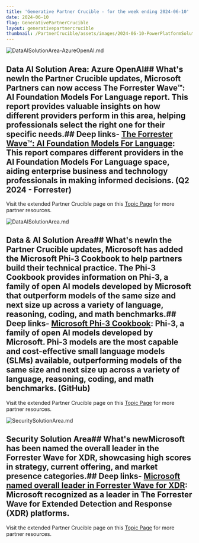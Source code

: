 ```yaml
---
title: 'Generative Partner Crucible - for the week ending 2024-06-10'
date: 2024-06-10
flag: GenerativePartnerCrucible
layout: generativepartnercrucible
thumbnail: /PartnerCrucible/assets/images/2024-06-10-PowerPlatformSolutionArea.md-image.png
---
```

![ DataAISolutionArea-AzureOpenAI.md ]( /PartnerCrucible/assets/images/2024-06-10-DataAISolutionArea-AzureOpenAI.md-image.png )
## Data AI Solution Area: Azure OpenAI## What's newIn the Partner Crucible updates, Microsoft Partners can now access The Forrester Wave™: AI Foundation Models For Language report. This report provides valuable insights on how different providers perform in this area, helping professionals select the right one for their specific needs.## Deep links- [The Forrester Wave™: AI Foundation Models For Language](https://reprints2.forrester.com/#/assets/2/157/RES180932/report): This report compares different providers in the AI Foundation Models For Language space, aiding enterprise business and technology professionals in making informed decisions. (Q2 2024 - Forrester)

Visit the extended Partner Crucible page on this [Topic Page](https://lagimik.github.io/PartnerCrucible/DataAISolutionArea-AzureOpenAI) for more partner resources.

![ DataAISolutionArea.md ]( /PartnerCrucible/assets/images/2024-06-10-DataAISolutionArea.md-image.png )
## Data & AI Solution Area## What's newIn the Partner Crucible updates, Microsoft has added the Microsoft Phi-3 Cookbook to help partners build their technical practice. The Phi-3 Cookbook provides information on Phi-3, a family of open AI models developed by Microsoft that outperform models of the same size and next size up across a variety of language, reasoning, coding, and math benchmarks.## Deep links- [Microsoft Phi-3 Cookbook](https://github.com/microsoft/Phi-3CookBook): Phi-3, a family of open AI models developed by Microsoft. Phi-3 models are the most capable and cost-effective small language models (SLMs) available, outperforming models of the same size and next size up across a variety of language, reasoning, coding, and math benchmarks. (GitHub)

Visit the extended Partner Crucible page on this [Topic Page](https://lagimik.github.io/PartnerCrucible/DataAISolutionArea) for more partner resources.

![ SecuritySolutionArea.md ]( /PartnerCrucible/assets/images/2024-06-10-SecuritySolutionArea.md-image.png )
## Security Solution Area## What's newMicrosoft has been named the overall leader in the Forrester Wave for XDR, showcasing high scores in strategy, current offering, and market presence categories.## Deep links- [Microsoft named overall leader in Forrester Wave for XDR](https://www.microsoft.com/en-us/security/blog/2024/06/03/microsoft-is-again-named-the-overall-leader-in-the-forrester-wave-for-xdr/): Microsoft recognized as a leader in The Forrester Wave for Extended Detection and Response (XDR) platforms.

Visit the extended Partner Crucible page on this [Topic Page](https://lagimik.github.io/PartnerCrucible/SecuritySolutionArea) for more partner resources.


